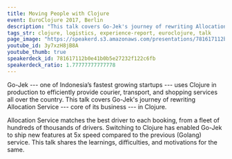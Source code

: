```yaml
---
title: Moving People with Clojure
event: EuroClojure 2017, Berlin
description: "This talk covers Go-Jek's journey of rewriting Allocation Service - core of its business - in Clojure."
tags_str: clojure, logistics, experience-report, euroclojure, talk
page_image: "https://speakerd.s3.amazonaws.com/presentations/781617112b0e41b0b5e27232f122c6fb/slide_0.jpg?477355"
youtube_id: 3y7xzH8jB8A
youtube_thumb: true
speakerdeck_id: 781617112b0e41b0b5e27232f122c6fb
speakerdeck_ratio: 1.77777777777778
---
```

Go-Jek --- one of Indonesia’s fastest growing startups --- uses Clojure in production to efficiently provide courier, transport, and shopping services all over the country. This talk covers Go-Jek's journey of rewriting Allocation Service --- core of its business --- in Clojure. 

Allocation Service matches the best driver to each booking, from a fleet of hundreds of thousands of drivers. Switching to Clojure has enabled Go-Jek to ship new features at 5x speed compared to the previous (Golang) service. This talk shares the learnings, difficulties, and motivations for the same.